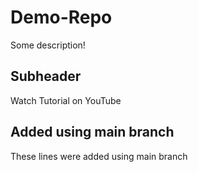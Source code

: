 # Demo-Repo

Some description!

## Subheader

Watch Tutorial on YouTube

## Added using main branch

These lines were added using main branch